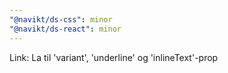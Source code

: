 ```yaml
---
"@navikt/ds-css": minor
"@navikt/ds-react": minor
---
```


Link: La til 'variant', 'underline' og 'inlineText'-prop

